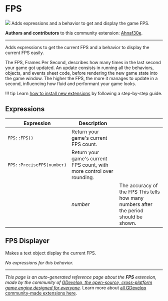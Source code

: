 # FPS

<img src="https://resources.gdevelop-app.com/assets/Icons/Glyphster Pack/Master/SVG/SEO/SEO_board_performance_profit.svg" class="extension-icon"></img>
Adds expressions and a behavior to get and display the game FPS.

**Authors and contributors** to this community extension: [Ahnaf30e](https://gd.games/Ahnaf30e).

---

Adds expressions to get the current FPS and a behavior to display the current FPS easily.

The FPS, Frames Per Second, describes how many times in the last second your game got updated. An update consists in running all the behaviors, objects, and events sheet code, before rendering the new game state into the game window. The higher the FPS, the more it manages to update in a second, influencing how fluid and performant your game looks.

!!! tip
    Learn [how to install new extensions](/gdevelop5/extensions/search) by following a step-by-step guide.

## Expressions

| Expression | Description |  |
|-----|-----|-----|
| `FPS::FPS()` | Return your game's current FPS count. ||
| `FPS::PreciseFPS(number)` | Return your game's current FPS count, with more control over rounding. ||
| | _number_ | The accuracy of the FPS This tells how many numbers after the period should be shown. |

## FPS Displayer 

Makes a text object display the current FPS. 

_No expressions for this behavior._


---

*This page is an auto-generated reference page about the **FPS** extension, made by the community of [GDevelop, the open-source, cross-platform game engine designed for everyone](https://gdevelop.io/).* Learn more about [all GDevelop community-made extensions here](/gdevelop5/extensions).